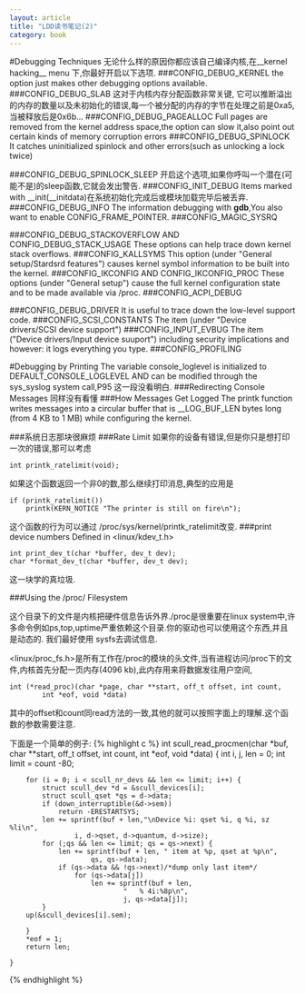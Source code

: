 ```yaml
---
layout: article
title: "LDD读书笔记(2)"
category: book
---
```


#Debugging Techniques
无论什么样的原因你都应该自己编译内核,在__kernel hacking__ menu 下,你最好开启以下选项.
###CONFIG_DEBUG_KERNEL
the option just makes other debugging options available.
###CONFIG_DEBUG_SLAB
这对于内核内存分配函数非常关键,	它可以推断溢出的内存的数量以及未初始化的错误,每一个被分配的内存的字节在处理之前是0xa5,当被释放后是0x6b...
###CONFIG_DEBUG_PAGEALLOC
Full pages are removed from the kernel address space,the option can slow it,also point out certain kinds of memory corruption errors
###CONFIG_DEBUG_SPINLOCK
It catches uninitialized spinlock and other errors(such as unlocking a lock twice)

###CONFIG_DEBUG_SPINLOCK_SLEEP
开启这个选项,如果你呼叫一个潜在(可能不是)的sleep函数,它就会发出警告.
###CONFIG_INIT_DEBUG
Items marked with __init(__initdata)在系统初始化完成后或模块加载完毕后被丢弃.
###CONFIG_DEBUG_INFO
The information debugging with __gdb__,You also want to enable CONFIG_FRAME_POINTER.
###CONFIG_MAGIC_SYSRQ

###CONFIG_DEBUG_STACKOVERFLOW AND CONFIG_DEBUG_STACK_USAGE
These options can help trace down kernel stack overflows.
###CONFIG_KALLSYMS
This option (under "General setup/Stardsrd features") causes kernel symbol information to be built into the kernel.
###CONFIG_IKCONFIG AND CONFIG_IKCONFIG_PROC
These options (under "General setup") cause the full kernel configuration state and to be made available via /proc.
###CONFIG_ACPI_DEBUG

###CONFIG_DEBUG_DRIVER
It is useful to trace down the low-level support code.
###CONFIG_SCSI_CONSTANTS
The item (under "Device drivers/SCSI device support")
###CONFIG_INPUT_EVBUG
The item ("Device drivers/Input device suuport") including security implications and however: it logs everything you type.
###CONFIG_PROFILING


#Debugging by Printing
The variable console_loglevel is initialized to DEFAULT_CONSOLE_LOGLEVEL AND can be modified through the sys_syslog system call,P95 这一段没看明白.
###Redirecting Console Messages
同样没有看懂
###How Messages Get Logged
The printk function writes messages into a circular buffer that is __LOG_BUF_LEN bytes long (from 4 KB to 1 MB) while configuring the kernel.

###系统日志那块很麻烦
###Rate Limit
如果你的设备有错误,但是你只是想打印一次的错误,那可以考虑

	int printk_ratelimit(void);

如果这个函数返回一个非0的数,那么继续打印消息,典型的应用是

	if (printk_ratelimit())
		printk(KERN_NOTICE "The printer is still on fire\n");

这个函数的行为可以通过 /proc/sys/kernel/printk_ratelimit改变.
###print device numbers
Defined in <linux/kdev_t.h>
	
	int print_dev_t(char *buffer, dev_t dev);
	char *format_dev_t(char *buffer, dev_t dev);

这一块学的真垃圾.

###Using the /proc/ Filesystem

这个目录下的文件是内核把硬件信息告诉外界./proc是很重要在linux system中,许多命令例如ps,top,uptime严重依赖这个目录.你的驱动也可以使用这个东西,并且是动态的.
我们最好使用 sysfs去调试信息.

<linux/proc_fs.h>是所有工作在/proc的模块的头文件,当有进程访问/proc下的文件,内核首先分配一页内存(4096 kb),此内存用来将数据发往用户空间,

	int (*read_proc)(char *page, char **start, off_t offset, int count,
			int *eof, void *data)

其中的offset和count同read方法的一致,其他的就可以按照字面上的理解.这个函数的参数需要注意.

下面是一个简单的例子:
{% highlight c %}
	int scull_read_procmen(char *buf, char **start, off_t offset,
			int count, int *eof, void *data)
	{
		int i, j, len = 0;
		int limit = count -80;

		for (i = 0; i < scull_nr_devs && len <= limit; i++) {
			struct scull_dev *d = &scull_devices[i];
			struct scull_qset *qs = d->data;
			if (down_interruptible(&d->sem))
				return -ERESTARTSYS;
			len += sprintf(buf + len,"\nDevice %i: qset %i, q %i, sz %li\n",
					i, d->qset, d->quantum, d->size);
			for (;qs && len <= limit; qs = qs->next) {
				len += sprintf(buf + len, " item at %p, qset at %p\n",
						qs, qs->data);
				if (qs->data && !qs->next)/*dump only last item*/
					for (qs->data[j])
						len += sprintf(buf + len,
								"	% 4i:%8p\n",
								j, qs->data[j]);
			}
		up(&scull_devices[i].sem);

		}
		*eof = 1;
		return len;
	
	}

{% endhighlight %}



